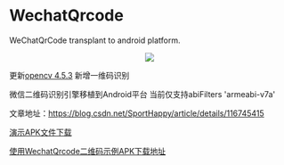 # WechatQrcode
WeChatQrCode transplant to android platform.

<p align="center">
  <img src="https://github.com/malxt/ObtainSignature/blob/master/WechatQrcode_mini.gif" widdth="200px">
</p>

更新[opencv 4.5.3](https://github.com/malxt/opencv/tree/main/opencv) 新增一维码识别

微信二维码识别引擎移植到Android平台
当前仅支持abiFilters 'armeabi-v7a'

文章地址：https://blog.csdn.net/SportHappy/article/details/116745415

[演示APK文件下载](https://github.com/malxt/WechatQrcode/releases/download/v1.0.2/WechatQrcode_v1.0.2.apk)

[使用WechatQrcode二维码示例APK下载地址](https://github.com/malxt/ObtainSignature/releases)

